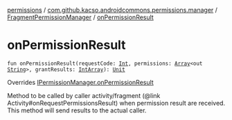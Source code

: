 [permissions](../../index.md) / [com.github.kacso.androidcommons.permissions.manager](../index.md) / [FragmentPermissionManager](index.md) / [onPermissionResult](./on-permission-result.md)

# onPermissionResult

`fun onPermissionResult(requestCode: `[`Int`](https://kotlinlang.org/api/latest/jvm/stdlib/kotlin/-int/index.html)`, permissions: `[`Array`](https://kotlinlang.org/api/latest/jvm/stdlib/kotlin/-array/index.html)`<out `[`String`](https://kotlinlang.org/api/latest/jvm/stdlib/kotlin/-string/index.html)`>, grantResults: `[`IntArray`](https://kotlinlang.org/api/latest/jvm/stdlib/kotlin/-int-array/index.html)`): `[`Unit`](https://kotlinlang.org/api/latest/jvm/stdlib/kotlin/-unit/index.html)

Overrides [IPermissionManager.onPermissionResult](../-i-permission-manager/on-permission-result.md)

Method to be called by caller activity/fragment (@link Activity#onRequestPermissionsResult)
when permission result are received.
This method will send results to the actual caller.

